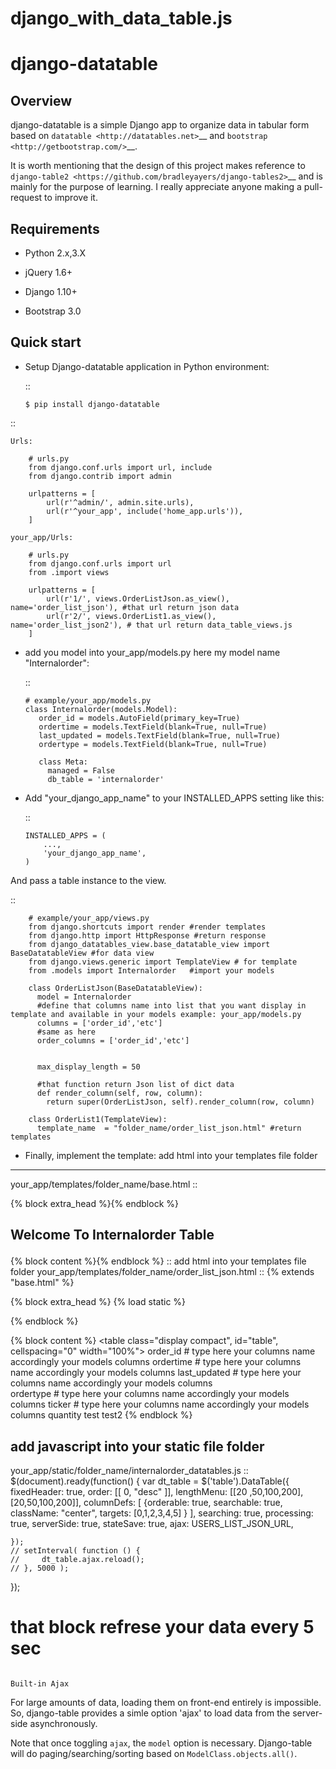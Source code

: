 # django_with_data_table.js
django-datatable
================

Overview
--------

django-datatable is a simple Django app to organize data in tabular
form based on `datatable <http://datatables.net>`__ and
`bootstrap <http://getbootstrap.com/>`__.

It is worth mentioning that the design of this project makes reference
to `django-table2 <https://github.com/bradleyayers/django-tables2>`__
and is mainly for the purpose of learning. I really appreciate anyone
making a pull-request to improve it.

Requirements
------------

-  Python 2.x,3.X

-  jQuery 1.6+

-  Django 1.10+

-  Bootstrap 3.0

Quick start
-----------

-  Setup Django-datatable application in Python environment:

   ::

       $ pip install django-datatable
::

    Urls:

        # urls.py
        from django.conf.urls import url, include
        from django.contrib import admin

        urlpatterns = [
            url(r'^admin/', admin.site.urls),
            url(r'^your_app', include('home_app.urls')),
        ]

    your_app/Urls:

        # urls.py
        from django.conf.urls import url
        from .import views

        urlpatterns = [
            url(r'1/', views.OrderListJson.as_view(), name='order_list_json'), #that url return json data
            url(r'2/', views.OrderList1.as_view(), name='order_list_json2'), # that url return data_table_views.js
        ]


-  add you model into your_app/models.py here my model name "Internalorder":

   ::
  
       # example/your_app/models.py
       class Internalorder(models.Model):
          order_id = models.AutoField(primary_key=True)
          ordertime = models.TextField(blank=True, null=True)
          last_updated = models.TextField(blank=True, null=True)
          ordertype = models.TextField(blank=True, null=True)

          class Meta:
            managed = False
            db_table = 'internalorder'


-  Add "your_django_app_name" to your INSTALLED\_APPS setting like this:

   ::

       INSTALLED_APPS = (
           ...,
           'your_django_app_name',
       )

And pass a table instance to the view.

::

        # example/your_app/views.py
        from django.shortcuts import render #render templates
        from django.http import HttpResponse #return response
        from django_datatables_view.base_datatable_view import BaseDatatableView #for data view 
        from django.views.generic import TemplateView # for template
        from .models import Internalorder   #import your models

        class OrderListJson(BaseDatatableView):
          model = Internalorder
          #define that columns name into list that you want display in template and available in your models example: your_app/models.py
          columns = ['order_id','etc']
          #same as here 
          order_columns = ['order_id','etc']


          max_display_length = 50
          
          #that function return Json list of dict data
          def render_column(self, row, column):
            return super(OrderListJson, self).render_column(row, column)
        
        class OrderList1(TemplateView):
          template_name  = "folder_name/order_list_json.html" #return templates 

-  Finally, implement the template:
add html into your templates file folder
----------
your_app/templates/folder_name/base.html
::
  <!DOCTYPE html PUBLIC "-//W3C//DTD XHTML 1.0 Transitional//EN" "http://www.w3.org/TR/xhtml1/DTD/xhtml1-transitional.dtd">
  <html xmlns="http://www.w3.org/1999/xhtml" xml:lang="en" lang="en">
      <head>
          <title>Welcome in Internalorder Table</title>
          <script src="//code.jquery.com/jquery-1.12.4.js"></script>
          {% block extra_head %}{% endblock %}
      </head>
      <body>
         <div>
          <h2><p>Welcome To Internalorder Table</p></h2>
         </div>
          {% block content %}{% endblock %}
      </body>
  </html>
::
add html into your templates file folder your_app/templates/folder_name/order_list_json.html
::
{% extends "base.html" %}

{% block extra_head %}
    {% load static %}
    <link rel="stylesheet" type="text/css" href="//cdn.datatables.net/1.10.16/css/jquery.dataTables.min.css">
    <link rel="stylesheet" type="text/css" href="//cdn.datatables.net/fixedheader/3.1.3/css/fixedHeader.dataTables.min.css">
    <script type="text/javascript" charset="utf8" src="//cdn.datatables.net/1.10.16/js/jquery.dataTables.min.js"></script>
    <script type="text/javascript" charset="utf8" src="cdn.datatables.net/fixedheader/3.1.3/js/dataTables.fixedHeader.min.js"></script>
    <script src='{% static "home_app/internalorder_datatables.js" %}' type="text/javascript"></script>
    <script type="text/javascript">
        var USERS_LIST_JSON_URL = '{% url "order_list_json" %}';
    </script>
   
{% endblock %}

{% block content %}
    <table class="display compact", id="table", cellspacing="0" width="100%">
       <thead>
            <tr>
                <th>order_id</th>   # type here your columns name accordingly your models columns 
                <th>ordertime</th>  # type here your columns name accordingly your models columns 
                <th>last_updated</th> # type here your columns name accordingly your models columns   
                <th>ordertype</th>  # type here your columns name accordingly your models columns 
                <th>ticker</th>   # type here your columns name accordingly your models columns 
                <th>quantity</th>
                <th>test</th>
                <th>test2</th>
            </tr>
        </thead>
    </table>
{% endblock %}


add javascript into your static file folder
----------
your_app/static/folder_name/internalorder_datatables.js
::
$(document).ready(function() {
    var dt_table = $('table').DataTable({
        fixedHeader: true,
        order: [[ 0, "desc" ]],
        lengthMenu: [[20 ,50,100,200], [20,50,100,200]],
        columnDefs: [
            {orderable: true,
             searchable: true,
             className: "center",
             targets: [0,1,2,3,4,5]
            }
        ],
        searching: true,
        processing: true,
        serverSide: true,
        stateSave: true,
        ajax: USERS_LIST_JSON_URL,
        
        
    });    
    // setInterval( function () {
    //     dt_table.ajax.reload();
    // }, 5000 );    
});
# that block refrese your data every 5 sec
````````

Built-in Ajax
`````````````

For large amounts of data, loading them on front-end entirely is
impossible. So, django-table provides a simle option 'ajax' to load data
from the server-side asynchronously.

Note that once toggling ``ajax``, the ``model`` option is necessary.
Django-table will do paging/searching/sorting based on
``ModelClass.objects.all()``.

